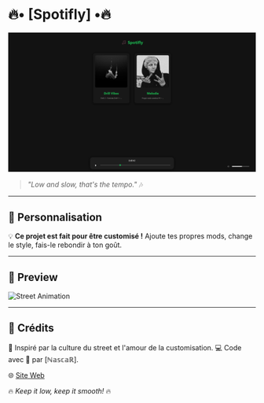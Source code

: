  # 🔥• [Spotifly] •🔥  

![Site Banner](./page/screen.png)  

> _"Low and slow, that's the tempo."_ 🎶

---

## 🔧 Personnalisation
💡 **Ce projet est fait pour être customisé !** Ajoute tes propres mods, change le style, fais-le rebondir à ton goût. 

---

## 📸 Preview
![Street Animation](https://i.pinimg.com/originals/7c/d4/15/7cd415c2a1d5649e16a8eef19cf13664.gif)  

---

## 🎨 Crédits
🚗 Inspiré par la culture du street et l'amour de la customisation. 
💻 Code avec 💖 par [ℕ𝕒𝕤𝕔𝕒ℝ].

🌐 [Site Web](https://kamixlevrai.github.io/Spotifly/)  

🔥 _Keep it low, keep it smooth!_ 🔥